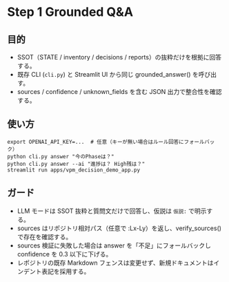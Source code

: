 # Step 1 Grounded Q&A

## 目的
- SSOT（STATE / inventory / decisions / reports）の抜粋だけを根拠に回答する。
- 既存 CLI (`cli.py`) と Streamlit UI から同じ grounded_answer() を呼び出す。
- sources / confidence / unknown_fields を含む JSON 出力で整合性を確認する。

## 使い方
    export OPENAI_API_KEY=...  # 任意（キーが無い場合はルール回答にフォールバック）
    python cli.py answer "今のPhaseは？"
    python cli.py answer --ai "進捗は？ High残は？"
    streamlit run apps/vpm_decision_demo_app.py

## ガード
- LLM モードは SSOT 抜粋と質問文だけで回答し、仮説は `仮説:` で明示する。
- sources はリポジトリ相対パス（任意で :Lx-Ly）を返し、verify_sources() で存在を確認する。
- sources 検証に失敗した場合は answer を「不足」にフォールバックし confidence を 0.3 以下に下げる。
- レポジトリの既存 Markdown フェンスは変更せず、新規ドキュメントはインデント表記を採用する。
